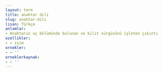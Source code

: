 ```yaml
---
layout: term
title: anahtar dili
slug: anahtar-dili
lisan: Türkçe
anlamlar:
- Anahtarın uç bölümünde bulunan ve kilit sürgüsünü işleten çıkıntı
ozellikler:
- - isim
ornekler:
- - ''
orneklerkaynak:
- - ''
---
```

